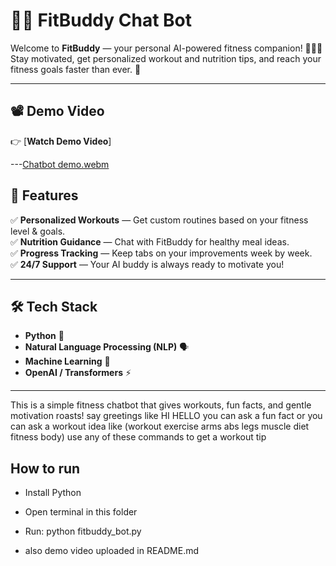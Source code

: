 # 🤖💪 FitBuddy Chat Bot

Welcome to **FitBuddy** — your personal AI-powered fitness companion! 🏋️‍♀️💪  
Stay motivated, get personalized workout and nutrition tips, and reach your fitness goals faster than ever. 🌟

---

## 📽️ Demo Video

👉 [**Watch Demo Video**]

---[Chatbot demo.webm](https://github.com/user-attachments/assets/a7d980a4-afa9-453f-9e74-bd12f823a917)


## 🚀 Features

✅ **Personalized Workouts** — Get custom routines based on your fitness level & goals.  
✅ **Nutrition Guidance** — Chat with FitBuddy for healthy meal ideas.  
✅ **Progress Tracking** — Keep tabs on your improvements week by week.  
✅ **24/7 Support** — Your AI buddy is always ready to motivate you!

---

## 🛠️ Tech Stack

- **Python** 🐍
- **Natural Language Processing (NLP)** 🗣️
- **Machine Learning** 🤖
- **OpenAI / Transformers** ⚡

---


This is a simple fitness chatbot that gives workouts, fun facts, and gentle motivation roasts!
 say greetings like HI HELLO
you can ask a fun fact or you can ask a workout idea like 
(workout
exercise
arms
abs
legs
muscle
diet
fitness
body) use any of these commands to get a workout tip

## How to run

- Install Python
- Open terminal in this folder
- Run: python fitbuddy_bot.py



- also demo video uploaded in README.md





